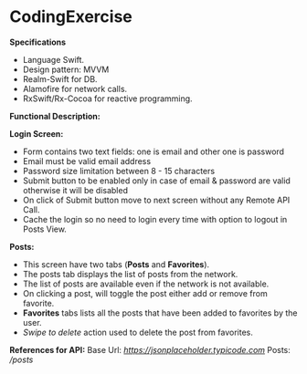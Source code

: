 # CodingExercise
**Specifications**
- Language Swift.
-  Design pattern: MVVM
-  Realm-Swift for DB.
- Alamofire for network calls.
- RxSwift/Rx-Cocoa for reactive programming.
 
 
**Functional Description:**

**Login Screen:**
- Form contains two text fields: one is email and other one is password
- Email must be valid email address
- Password size limitation between 8 - 15 characters
- Submit button to be enabled only in case of email & password are valid otherwise it will be disabled
- On click of Submit button move to next screen without any Remote API Call.
- Cache the login so no need to login every time with option to logout in Posts View.
 
**Posts:**
- This screen have two tabs (**Posts** and **Favorites**).
- The posts tab displays the list of posts from the network.
- The list of posts are available even if the network is not available.
- On clicking a post, will toggle the post either add or remove from favorite.
- **Favorites** tabs lists all the posts that have been added to favorites by the user.
- *Swipe to delete* action used to delete the post from favorites.
 
**References for API:**
Base Url: *https://jsonplaceholder.typicode.com*
Posts: */posts*
